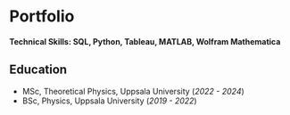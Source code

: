 # Portfolio

#### Technical Skills: SQL, Python, Tableau, MATLAB, Wolfram Mathematica

## Education
* MSc, Theoretical Physics, Uppsala University (_2022 - 2024_)
* BSc, Physics, Uppsala University (_2019 - 2022_)
